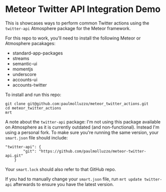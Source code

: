 # Meteor Twitter API Integration Demo

This is showcases ways to perform common Twitter actions using the `twitter-api` Atmosphere package for the Meteor framework.

For this repo to work, you'll need to install the following Meteor or Atmosphere pacakages:

* standard-app-packages
* streams
* semantic-ui
* momentjs
* underscore
* accounts-ui
* accounts-twitter

To install and run this repo:

```
git clone git@github.com:paulmolluzzo/meteor_twitter_actions.git
cd meteor_twitter_actions
mrt
```

A note about the `twitter-api` package: I'm not using this package available on Atmosphere as it is currently outdated (and non-functional). Instead I'm using a personal fork. To make sure you're running the same version, your `smart.json` file should include:

```
"twitter-api": {
        "git": "https://github.com/paulmolluzzo/meteor-twitter-api.git"
    }
```

Your `smart.lock` should also refer to that GitHub repo.

If you had to manually change your `smart.json` file, run `mrt update twitter-api` afterwards to ensure you have the latest version.